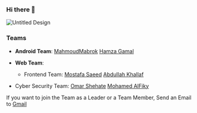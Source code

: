 <h3 align="left">Hi there 👋</h3>

![Untitled Design](https://user-images.githubusercontent.com/42917814/209821184-262adf8e-8f39-467f-a23e-311beb0e31c5.png)


<h3 align="left">Teams </h3>

- <strong>Android Team</strong>: [MahmoudMabrok](https://www.github.com/MahmoudMabrok) [Hamza Gamal](https://github.com/hamza94max)

- <strong>Web Team</strong>:
  - Frontend Team:  [Mostafa Saeed](https://github.com/mostafa-hashhash) [Abdullah Khallaf](https://github.com/Abdullah-khallaf) <br>
- Cyber Security Team: [Omar Shehate](https://github.com/OmarShehata11) [Mohamed AlFiky](https://github.com/orgs/IEEE-MSB-CS/people/mohamedyousri78)


If you want to join the Team as a Leader or a Team Member, Send an Email to <a href="">Gmail</a>

